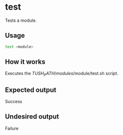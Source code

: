 # test
Tests a module.

## Usage
```bash
test <module>
```

## How it works
Executes the $TUSH_PATH/modules/$module/test.sh script.

## Expected output
Success

## Undesired output
Failure
